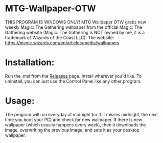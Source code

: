 # MTG-Wallpaper-OTW
THIS PROGRAM IS WINDOWS ONLY!
MTG Wallpaper OTW grabs new weekly Magic: The Gathering wallpaper from the official Magic: The Gathering website (Magic: The Gathering is NOT owned by me, it is a trademark of Wizards of the Coast LLC).
The website: https://magic.wizards.com/en/articles/media/wallpapers

# Installation:
Run the .msi from the <a href="https://github.com/goodtrailer/MTG-Wallpaper-OTW/releases">Releases</a> page. Install wherever you'd like. To uninstall, you can just use the Control Panel like any other program.

# Usage:
The program will run everyday at midnight (or if it misses midnight, the next time you boot your PC) and check for new wallpaper. If there is new wallpaper (which usually happens every week), then it downloads the image, overwriting the previous image, and sets it as your desktop wallpaper.
